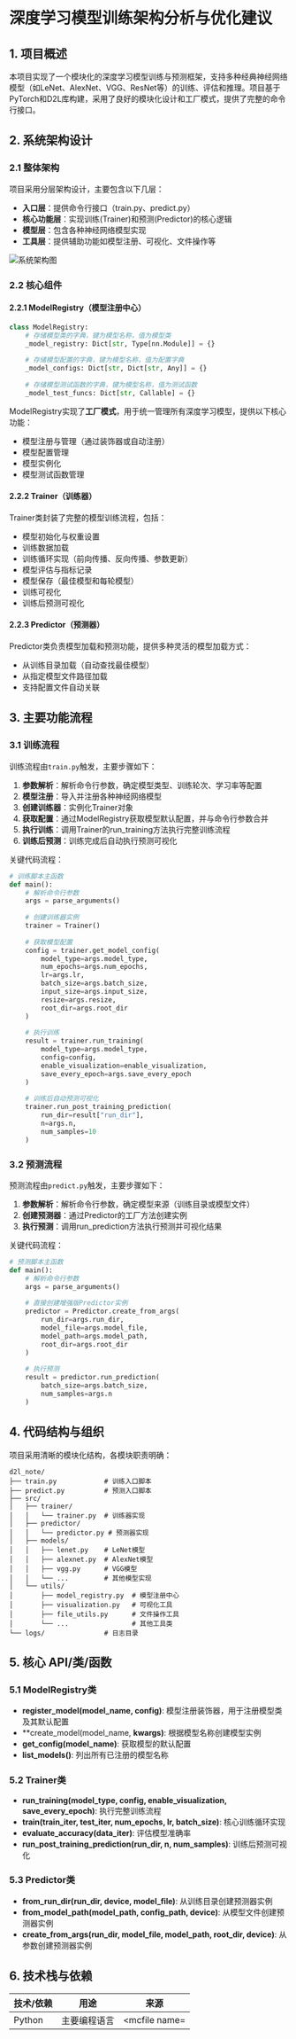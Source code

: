 # 深度学习模型训练架构分析与优化建议

## 1. 项目概述

本项目实现了一个模块化的深度学习模型训练与预测框架，支持多种经典神经网络模型（如LeNet、AlexNet、VGG、ResNet等）的训练、评估和推理。项目基于PyTorch和D2L库构建，采用了良好的模块化设计和工厂模式，提供了完整的命令行接口。

## 2. 系统架构设计

### 2.1 整体架构

项目采用分层架构设计，主要包含以下几层：
- **入口层**：提供命令行接口（train.py、predict.py）
- **核心功能层**：实现训练(Trainer)和预测(Predictor)的核心逻辑
- **模型层**：包含各种神经网络模型实现
- **工具层**：提供辅助功能如模型注册、可视化、文件操作等

![系统架构图](示意图)

### 2.2 核心组件

#### 2.2.1 ModelRegistry（模型注册中心）

```python
class ModelRegistry:
    # 存储模型类的字典，键为模型名称，值为模型类
    _model_registry: Dict[str, Type[nn.Module]] = {}
    
    # 存储模型配置的字典，键为模型名称，值为配置字典
    _model_configs: Dict[str, Dict[str, Any]] = {}
    
    # 存储模型测试函数的字典，键为模型名称，值为测试函数
    _model_test_funcs: Dict[str, Callable] = {}
```

ModelRegistry实现了**工厂模式**，用于统一管理所有深度学习模型，提供以下核心功能：
- 模型注册与管理（通过装饰器或自动注册）
- 模型配置管理
- 模型实例化
- 模型测试函数管理

#### 2.2.2 Trainer（训练器）

Trainer类封装了完整的模型训练流程，包括：
- 模型初始化与权重设置
- 训练数据加载
- 训练循环实现（前向传播、反向传播、参数更新）
- 模型评估与指标记录
- 模型保存（最佳模型和每轮模型）
- 训练可视化
- 训练后预测可视化

#### 2.2.3 Predictor（预测器）

Predictor类负责模型加载和预测功能，提供多种灵活的模型加载方式：
- 从训练目录加载（自动查找最佳模型）
- 从指定模型文件路径加载
- 支持配置文件自动关联

## 3. 主要功能流程

### 3.1 训练流程

训练流程由`train.py`触发，主要步骤如下：

1. **参数解析**：解析命令行参数，确定模型类型、训练轮次、学习率等配置
2. **模型注册**：导入并注册各种神经网络模型
3. **创建训练器**：实例化Trainer对象
4. **获取配置**：通过ModelRegistry获取模型默认配置，并与命令行参数合并
5. **执行训练**：调用Trainer的run_training方法执行完整训练流程
6. **训练后预测**：训练完成后自动执行预测可视化

关键代码流程：

```python
# 训练脚本主函数
def main():
    # 解析命令行参数
    args = parse_arguments()
    
    # 创建训练器实例
    trainer = Trainer()
    
    # 获取模型配置
    config = trainer.get_model_config(
        model_type=args.model_type,
        num_epochs=args.num_epochs,
        lr=args.lr,
        batch_size=args.batch_size,
        input_size=args.input_size,
        resize=args.resize,
        root_dir=args.root_dir
    )
    
    # 执行训练
    result = trainer.run_training(
        model_type=args.model_type,
        config=config,
        enable_visualization=enable_visualization,
        save_every_epoch=args.save_every_epoch
    )
    
    # 训练后自动预测可视化
    trainer.run_post_training_prediction(
        run_dir=result["run_dir"],
        n=args.n,
        num_samples=10
    )
```

### 3.2 预测流程

预测流程由`predict.py`触发，主要步骤如下：

1. **参数解析**：解析命令行参数，确定模型来源（训练目录或模型文件）
2. **创建预测器**：通过Predictor的工厂方法创建实例
3. **执行预测**：调用run_prediction方法执行预测并可视化结果

关键代码流程：

```python
# 预测脚本主函数
def main():
    # 解析命令行参数
    args = parse_arguments()
    
    # 直接创建增强版Predictor实例
    predictor = Predictor.create_from_args(
        run_dir=args.run_dir,
        model_file=args.model_file,
        model_path=args.model_path,
        root_dir=args.root_dir
    )
    
    # 执行预测
    result = predictor.run_prediction(
        batch_size=args.batch_size,
        num_samples=args.n
    )
```

## 4. 代码结构与组织

项目采用清晰的模块化结构，各模块职责明确：

```
d2l_note/
├── train.py            # 训练入口脚本
├── predict.py          # 预测入口脚本
├── src/
│   ├── trainer/
│   │   └── trainer.py  # 训练器实现
│   ├── predictor/
│   │   └── predictor.py # 预测器实现
│   ├── models/
│   │   ├── lenet.py    # LeNet模型
│   │   ├── alexnet.py  # AlexNet模型
│   │   ├── vgg.py      # VGG模型
│   │   └── ...         # 其他模型实现
│   └── utils/
│       ├── model_registry.py  # 模型注册中心
│       ├── visualization.py   # 可视化工具
│       ├── file_utils.py      # 文件操作工具
│       └── ...                # 其他工具类
└── logs/               # 日志目录
```

## 5. 核心 API/类/函数

### 5.1 ModelRegistry类

- **register_model(model_name, config)**: 模型注册装饰器，用于注册模型类及其默认配置
- **create_model(model_name, **kwargs)**: 根据模型名称创建模型实例
- **get_config(model_name)**: 获取模型的默认配置
- **list_models()**: 列出所有已注册的模型名称

### 5.2 Trainer类

- **run_training(model_type, config, enable_visualization, save_every_epoch)**: 执行完整训练流程
- **train(train_iter, test_iter, num_epochs, lr, batch_size)**: 核心训练循环实现
- **evaluate_accuracy(data_iter)**: 评估模型准确率
- **run_post_training_prediction(run_dir, n, num_samples)**: 训练后预测可视化

### 5.3 Predictor类

- **from_run_dir(run_dir, device, model_file)**: 从训练目录创建预测器实例
- **from_model_path(model_path, config_path, device)**: 从模型文件创建预测器实例
- **create_from_args(run_dir, model_file, model_path, root_dir, device)**: 从参数创建预测器实例

## 6. 技术栈与依赖

| 技术/依赖 | 用途 | 来源 |
|---------|------|------|
| Python | 主要编程语言 | <mcfile name=